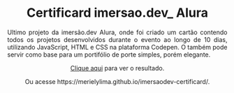 
<h1 align="center">
Certificard imersao.dev_ Alura
</h1>
<p align="justify"> Ultimo projeto da imersão.dev Alura, onde foi criado um cartão contendo todos os projetos desenvolvidos durante o evento ao longo de 10 dias, utilizando JavaScript, HTML e CSS na plataforma Codepen. O também pode servir como base para um portifólio de porte simples, porém elegante. </p>

<p align="center"> <a href="https://merielylima.github.io/imersaodev-certificard/" target="_blank"> Clique aqui</a> para ver o resultado.</p>
<p align="center"> Ou acesse https://merielylima.github.io/imersaodev-certificard/.</p>
